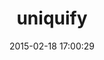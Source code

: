 ---
layout: post
title:  "uniquify"
repo:   "ryanb/uniquify"
date:   2015-02-18 17:00:29
gemurl: http://github.com/ryanb/uniquify
---